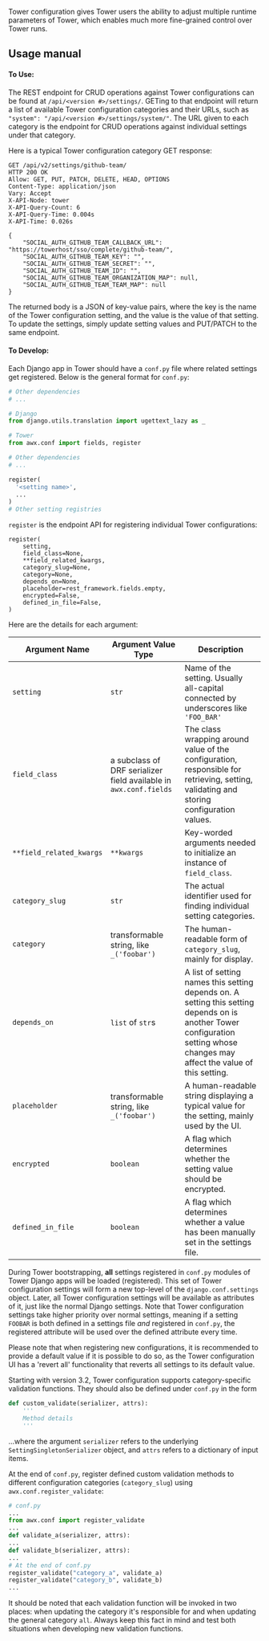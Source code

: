 Tower configuration gives Tower users the ability to adjust multiple runtime parameters of Tower, which enables much more fine-grained control over Tower runs.

## Usage manual

#### To Use:
The REST endpoint for CRUD operations against Tower configurations can be found at `/api/<version #>/settings/`. GETing to that endpoint will return a list of available Tower configuration categories and their URLs, such as `"system": "/api/<version #>/settings/system/"`. The URL given to each category is the endpoint for CRUD operations against individual settings under that category.

Here is a typical Tower configuration category GET response:
```
GET /api/v2/settings/github-team/
HTTP 200 OK
Allow: GET, PUT, PATCH, DELETE, HEAD, OPTIONS
Content-Type: application/json
Vary: Accept
X-API-Node: tower
X-API-Query-Count: 6
X-API-Query-Time: 0.004s
X-API-Time: 0.026s

{
    "SOCIAL_AUTH_GITHUB_TEAM_CALLBACK_URL": "https://towerhost/sso/complete/github-team/",
    "SOCIAL_AUTH_GITHUB_TEAM_KEY": "",
    "SOCIAL_AUTH_GITHUB_TEAM_SECRET": "",
    "SOCIAL_AUTH_GITHUB_TEAM_ID": "",
    "SOCIAL_AUTH_GITHUB_TEAM_ORGANIZATION_MAP": null,
    "SOCIAL_AUTH_GITHUB_TEAM_TEAM_MAP": null
}
```

The returned body is a JSON of key-value pairs, where the key is the name of the Tower configuration setting, and the value is the value of that setting. To update the settings, simply update setting values and PUT/PATCH to the same endpoint.

#### To Develop:
Each Django app in Tower should have a `conf.py` file where related settings get registered. Below is the general format for `conf.py`:

```python
# Other dependencies
# ...

# Django
from django.utils.translation import ugettext_lazy as _

# Tower
from awx.conf import fields, register

# Other dependencies
# ...

register(
  '<setting name>',
  ...
)
# Other setting registries
```

`register` is the endpoint API for registering individual Tower configurations:
```
register(
    setting,
    field_class=None,
    **field_related_kwargs,
    category_slug=None,
    category=None,
    depends_on=None,
    placeholder=rest_framework.fields.empty,
    encrypted=False,
    defined_in_file=False,
)
```
Here are the details for each argument:

| Argument Name               | Argument Value Type                                                  | Description                                                                                                                                                                   |
|--------------------------|-------------------------------------------------------------------|-------------------------------------------------------------------------------------------------------------------------------------------------------------------------------|
| `setting`                | `str`                                                             | Name of the setting. Usually all-capital connected by underscores like `'FOO_BAR'`                                                                                            |
| `field_class`            | a subclass of DRF serializer field available in `awx.conf.fields` | The class wrapping around value of the configuration, responsible for retrieving, setting, validating and storing configuration values.                                       |
| `**field_related_kwargs` | `**kwargs`                                                          | Key-worded arguments needed to initialize an instance of `field_class`.                                                                                                       |
| `category_slug`          | `str`                                                             | The actual identifier used for finding individual setting categories.                                                                                                         |
| `category`               | transformable string, like `_('foobar')`                          | The human-readable form of `category_slug`, mainly for display.                                                                                                               |
| `depends_on`             | `list` of `str`s                                                  | A list of setting names this setting depends on. A setting this setting depends on is another Tower configuration setting whose changes may affect the value of this setting. |
| `placeholder`            | transformable string, like `_('foobar')`                          | A human-readable string displaying a typical value for the setting, mainly used by the UI.                                                                                         |
| `encrypted`              | `boolean`                                                         | A flag which determines whether the setting value should be encrypted.                                                                                                                |
| `defined_in_file`        | `boolean`                                                         | A flag which determines whether a value has been manually set in the settings file.                                                                                                      |

During Tower bootstrapping, **all** settings registered in `conf.py` modules of Tower Django apps will be loaded (registered). This set of Tower configuration settings will form a new top-level of the `django.conf.settings` object. Later, all Tower configuration settings will be available as attributes of it, just like the normal Django settings. Note that Tower configuration settings take higher priority over normal settings, meaning if a setting `FOOBAR` is both defined in a settings file *and* registered in `conf.py`, the registered attribute will be used over the defined attribute every time.

Please note that when registering new configurations, it is recommended to provide a default value if it is possible to do so, as the Tower configuration UI has a 'revert all' functionality that reverts all settings to its default value.

Starting with version 3.2, Tower configuration supports category-specific validation functions. They should also be defined under `conf.py` in the form
```python
def custom_validate(serializer, attrs):
    '''
    Method details
    '''
```
...where the argument `serializer` refers to the underlying `SettingSingletonSerializer` object, and `attrs` refers to a dictionary of input items.

At the end of `conf.py`, register defined custom validation methods to different configuration categories (`category_slug`) using `awx.conf.register_validate`:
```python
# conf.py
...
from awx.conf import register_validate
...
def validate_a(serializer, attrs):
...
def validate_b(serializer, attrs):
...
# At the end of conf.py
register_validate("category_a", validate_a)
register_validate("category_b", validate_b)
...
```

It should be noted that each validation function will be invoked in two places: when updating the category it's responsible for and when updating the general category `all`. Always keep this fact in mind and test both situations when developing new validation functions.
